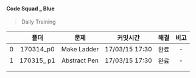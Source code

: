 #### Code Squad _ Blue

> Daily Training 



|      |     폴더     |      문제      |      커밋시간      |  해결  |  비고  |
| :--: | :--------: | :----------: | :------------: | :--: | :--: |
|  0   | 170314_p0  | Make Ladder  | 17/03/15 17:30 |  완료  |  -   |
|  1   | 170315_ p1 | Abstract Pen | 17/03/15 17:30 |  완료  |  -   |
|      |            |              |                |      |      |
|      |            |              |                |      |      |

